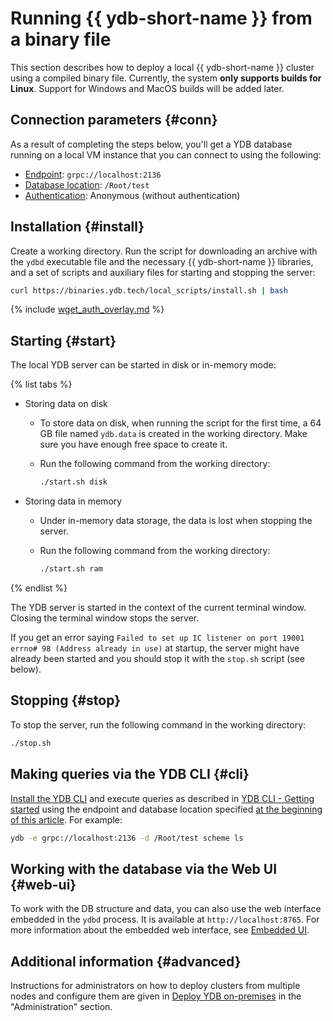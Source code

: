 # Running {{ ydb-short-name }} from a binary file

This section describes how to deploy a local {{ ydb-short-name }} cluster using a compiled binary file. Currently, the system **only supports builds for Linux**. Support for Windows and MacOS builds will be added later.

## Connection parameters {#conn}

As a result of completing the steps below, you'll get a YDB database running on a local VM instance that you can connect to using the following:

- [Endpoint](../../../concepts/connect.md#endpoint): `grpc://localhost:2136`
- [Database location](../../../concepts/connect.md#database): `/Root/test`
- [Authentication](../../../concepts/connect.md#auth-modes): Anonymous (without authentication)

## Installation {#install}

Create a working directory. Run the script for downloading an archive with the `ydbd` executable file and the necessary {{ ydb-short-name }} libraries, and a set of scripts and auxiliary files for starting and stopping the server:

```bash
curl https://binaries.ydb.tech/local_scripts/install.sh | bash
```

{% include [wget_auth_overlay.md](wget_auth_overlay.md) %}

## Starting {#start}

The local YDB server can be started in disk or in-memory mode:

{% list tabs %}

- Storing data on disk

  - To store data on disk, when running the script for the first time, a 64 GB file named `ydb.data` is created in the working directory. Make sure you have enough free space to create it.

  - Run the following command from the working directory:

    ```bash
    ./start.sh disk
    ```

- Storing data in memory

  - Under in-memory data storage, the data is lost when stopping the server.

  - Run the following command from the working directory:

    ```bash
    ./start.sh ram
    ```

{% endlist %}

The YDB server is started in the context of the current terminal window. Closing the terminal window stops the server.

If you get an error saying `Failed to set up IC listener on port 19001 errno# 98 (Address already in use)` at startup, the server might have already been started and you should stop it with the `stop.sh` script (see below).

## Stopping {#stop}

To stop the server, run the following command in the working directory:

```bash
./stop.sh
```

## Making queries via the YDB CLI {#cli}

[Install the YDB CLI](../../../reference/ydb-cli/install.md) and execute queries as described in [YDB CLI - Getting started](../../cli.md) using the endpoint and database location specified [at the beginning of this article](#conn). For example:

```bash
ydb -e grpc://localhost:2136 -d /Root/test scheme ls
```

## Working with the database via the Web UI {#web-ui}

To work with the DB structure and data, you can also use the web interface embedded in the `ydbd` process. It is available at `http://localhost:8765`. For more information about the embedded web interface, see [Embedded UI](../../../maintenance/embedded_monitoring/ydb_monitoring.md).

## Additional information {#advanced}

Instructions for administrators on how to deploy clusters from multiple nodes and configure them are given in [Deploy YDB on-premises](../../../deploy/manual/deploy-ydb-on-premises.md) in the "Administration" section.

